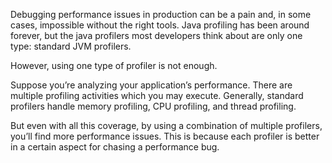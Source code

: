 Debugging performance issues in production can be a pain and, in some cases, impossible without the right tools. Java profiling has been around forever, but the java profilers most developers think about are only one type: standard JVM profilers.

However, using one type of profiler is not enough.

Suppose you’re analyzing your application’s performance. There are multiple profiling activities which you may execute. Generally, standard profilers handle memory profiling, CPU profiling, and thread profiling.

But even with all this coverage, by using a combination of multiple profilers, you’ll find more performance issues. This is because each profiler is better in a certain aspect for chasing a performance bug.